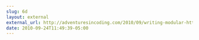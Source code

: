 ```yaml
---
slug: 6d
layout: external
external_url: http://adventuresincoding.com/2010/09/writing-modular-http-client-code-with-faraday/
date: 2010-09-24T11:49:39-05:00
---
```

